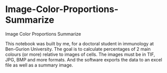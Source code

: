 # Image-Color-Proportions-Summarize
Image Color Proportions Summarize

This notebook was built by me, for a doctoral student in immunology at Ben-Gurion University. The goal is to calculate percentages of 2 main colours (or more) relative to images of cells. The images must be in TIF, JPG, BMP and more formats. And the software exports the data to an excel file as well as a summary image.
